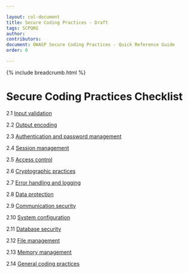```yaml
---

layout: col-document
title: Secure Coding Practices - Draft
tags: SCPQRG
author:
contributors:
document: OWASP Secure Coding Practices - Quick Reference Guide
order: 0

---
```


{% include breadcrumb.html %}
# Secure Coding Practices Checklist

2.1 [Input validation](05-checklist.md#input-validation)

2.2 [Output encoding](05-checklist.md#output-encoding)

2.3 [Authentication and password management](05-checklist.md#authentication-and-password-management)

2.4 [Session management](05-checklist.md#session-management)

2.5 [Access control](05-checklist.md#access-control)

2.6 [Cryptographic practices](05-checklist.md#cryptographic-practices)

2.7 [Error handling and logging](05-checklist.md#error-handling-and-logging)

2.8 [Data protection](05-checklist.md#data-protection)

2.9 [Communication security](05-checklist.md#communication-security)

2.10 [System configuration](05-checklist.md#system-configuration)

2.11 [Database security](05-checklist.md#database-security)

2.12 [File management](05-checklist.md#file-management)

2.13 [Memory management](05-checklist.md#memory-management)

2.14 [General coding practices](05-checklist.md#general-coding-practices)

